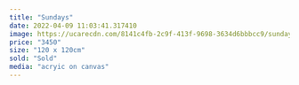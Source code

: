 ```yaml
---
title: "Sundays"
date: 2022-04-09 11:03:41.317410
image: https://ucarecdn.com/8141c4fb-2c9f-413f-9698-3634d6bbbcc9/sundays.jpg
price: "3450"
size: "120 x 120cm"
sold: "Sold"
media: "acryic on canvas"
---
```


